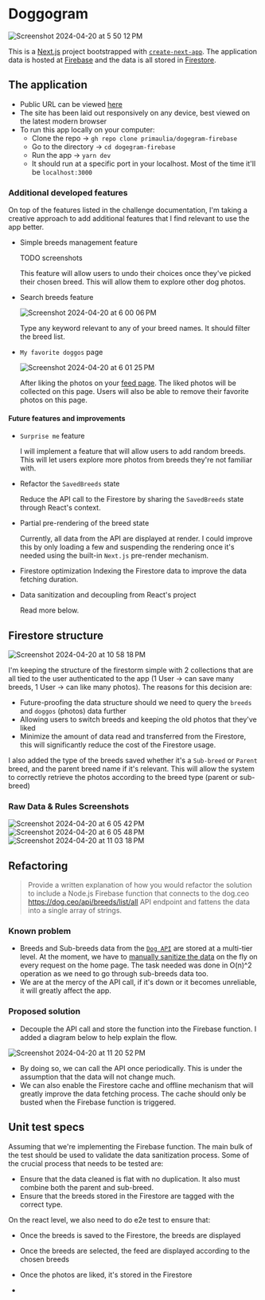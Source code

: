 # Doggogram

![Screenshot 2024-04-20 at 5 50 12 PM](https://github.com/primaulia/dogegram-firebase/assets/1294303/9bd0c6d6-246f-46b3-8e3e-0d0ac3a9abe7)

This is a [Next.js](https://nextjs.org/) project bootstrapped with [`create-next-app`](https://github.com/vercel/next.js/tree/canary/packages/create-next-app). The application data is hosted at [Firebase](https://firebase.google.com/) and the data is all stored in [Firestore](https://firebase.google.com/docs/firestore).

## The application

- Public URL can be viewed [here](https://dogegram-ad8a9.web.app/)
- The site has been laid out responsively on any device, best viewed on the latest modern browser
- To run this app locally on your computer:
  - Clone the repo -> `gh repo clone primaulia/dogegram-firebase`
  - Go to the directory -> `cd dogegram-firebase`
  - Run the app -> `yarn dev`
  - It should run at a specific port in your localhost. Most of the time it'll be `localhost:3000`
 
### Additional developed features

On top of the features listed in the challenge documentation, I'm taking a creative approach to add additional features that I find relevant to use the app better.

- Simple breeds management feature

  TODO screenshots

  This feature will allow users to undo their choices once they've picked their chosen breed. This will allow them to explore other dog photos.
  
- Search breeds feature
  
  ![Screenshot 2024-04-20 at 6 00 06 PM](https://github.com/primaulia/dogegram-firebase/assets/1294303/4eccb8ea-3f5c-477e-9fe1-d3c57b776cad)

  Type any keyword relevant to any of your breed names. It should filter the breed list.

- `My favorite doggos` page
  
  ![Screenshot 2024-04-20 at 6 01 25 PM](https://github.com/primaulia/dogegram-firebase/assets/1294303/a5e201f5-cad9-4fc2-bbd2-f4073e557ce5)

  After liking the photos on your [feed page](https://dogegram-ad8a9.web.app/feed). The liked photos will be collected on this page. Users will also be able to remove their favorite photos on this page.

#### Future features and improvements
- `Surprise me` feature
  
  I will implement a feature that will allow users to add random breeds. This will let users explore more photos from breeds they're not familiar with.

- Refactor the `SavedBreeds` state

  Reduce the API call to the Firestore by sharing the `SavedBreeds` state through React's context.

- Partial pre-rendering of the breed state

  Currently, all data from the API are displayed at render. I could improve this by only loading a few and suspending the rendering once it's needed using the built-in `Next.js` pre-render mechanism.

- Firestore optimization
  Indexing the Firestore data to improve the data fetching duration.

- Data sanitization and decoupling from React's project

  Read more below.

## Firestore structure

![Screenshot 2024-04-20 at 10 58 18 PM](https://github.com/primaulia/dogegram-firebase/assets/1294303/1a1a1919-f8a8-4b0e-9623-46cf11caf1f3)

I'm keeping the structure of the firestorm simple with 2 collections that are all tied to the user authenticated to the app (1 User -> can save many breeds, 1 User -> can like many photos). The reasons for this decision are:

- Future-proofing the data structure should we need to query the `breeds` and `doggos` (photos) data further
- Allowing users to switch breeds and keeping the old photos that they've liked
- Minimize the amount of data read and transferred from the Firestore, this will significantly reduce the cost of the Firestore usage.

I also added the type of the breeds saved whether it's a `Sub-breed` or `Parent` breed, and the parent breed name if it's relevant. This will allow the system to correctly retrieve the photos according to the breed type (parent or sub-breed)

### Raw Data & Rules Screenshots
![Screenshot 2024-04-20 at 6 05 42 PM](https://github.com/primaulia/dogegram-firebase/assets/1294303/6d9689b7-6bed-4545-9dc8-2e0258b72c97)
![Screenshot 2024-04-20 at 6 05 48 PM](https://github.com/primaulia/dogegram-firebase/assets/1294303/e0babf23-b76c-4b40-b5a8-d880768bb257)
![Screenshot 2024-04-20 at 11 03 18 PM](https://github.com/primaulia/dogegram-firebase/assets/1294303/22ce530a-9dfc-4186-b569-a9e4ed12a2d5)

## Refactoring

> Provide a written explanation of how you would refactor the solution to include a Node.js Firebase function that connects to the dog.ceo https://dog.ceo/api/breeds/list/all API endpoint and fattens the data into a single array of strings.

### Known problem

- Breeds and Sub-breeds data from the [`Dog API`](https://dog.ceo/dog-api/documentation/) are stored at a multi-tier level. At the moment, we have to [manually sanitize the data](https://github.com/primaulia/dogegram-firebase/blob/5a4f5ad3e9ee5b477d467f017cef96ba2ad89b59/src/lib/data.ts#L68) on the fly on every request on the home page. The task needed was done in O(n)^2 operation as we need to go through sub-breeds data too.
- We are at the mercy of the API call, if it's down or it becomes unreliable, it will greatly affect the app.

### Proposed solution

- Decouple the API call and store the function into the Firebase function. I added a diagram below to help explain the flow.

![Screenshot 2024-04-20 at 11 20 52 PM](https://github.com/primaulia/dogegram-firebase/assets/1294303/ce1ac494-a3c8-4a0d-a8cc-8a7a1cdca0f8)

- By doing so, we can call the API once periodically. This is under the assumption that the data will not change much.
- We can also enable the Firestore cache and offline mechanism that will greatly improve the data fetching process. The cache should only be busted when the Firebase function is triggered.

## Unit test specs

Assuming that we're implementing the Firebase function. The main bulk of the test should be used to validate the data sanitization process. Some of the crucial process that needs to be tested are:
- Ensure that the data cleaned is flat with no duplication. It also must combine both the parent and sub-breed.
- Ensure that the breeds stored in the Firestore are tagged with the correct type.

On the react level, we also need to do e2e test to ensure that:
- Once the breeds is saved to the Firestore, the breeds are displayed
- Once the breeds are selected, the feed are displayed according to the chosen breeds
- Once the photos are liked, it's stored in the Firestore

  
- 
